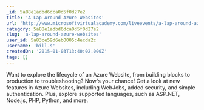 ```yaml
---
_id: 5a88e1adbd6dca0d5f0d27e2
title: 'A Lap Around Azure Websites'
url: 'http://www.microsoftvirtualacademy.com/liveevents/a-lap-around-azure-websites'
category: 5a88e1adbd6dca0d5f0d27e2
slug: 'a-lap-around-azure-websites'
user_id: 5a83ce59d6eb0005c4ecda2c
username: 'bill-s'
createdOn: '2015-01-03T13:40:02.000Z'
tags: []
---
```


Want to explore the lifecycle of an Azure Website, from building blocks to production to troubleshooting? Now's your chance! Get a look at new features in Azure Websites, including WebJobs, added security, and simple authentication. Plus, explore supported languages, such as ASP.NET, Node.js, PHP, Python, and more.
